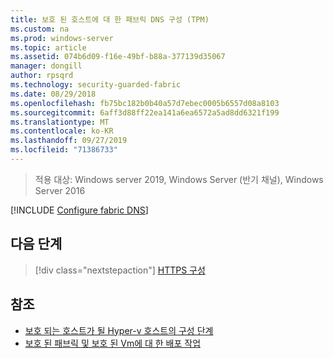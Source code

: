 ```yaml
---
title: 보호 된 호스트에 대 한 패브릭 DNS 구성 (TPM)
ms.custom: na
ms.prod: windows-server
ms.topic: article
ms.assetid: 074b6d09-f16e-49bf-b88a-377139d35067
manager: dongill
author: rpsqrd
ms.technology: security-guarded-fabric
ms.date: 08/29/2018
ms.openlocfilehash: fb75bc182b0b40a57d7ebec0005b6557d08a8103
ms.sourcegitcommit: 6aff3d88ff22ea141a6ea6572a5ad8dd6321f199
ms.translationtype: MT
ms.contentlocale: ko-KR
ms.lasthandoff: 09/27/2019
ms.locfileid: "71386733"
---
```

>적용 대상: Windows server 2019, Windows Server (반기 채널), Windows Server 2016

[!INCLUDE [Configure fabric DNS](../../../includes/guarded-fabric-configure-fabric-dns.md)] 

## <a name="next-step"></a>다음 단계

> [!div class="nextstepaction"]
> [HTTPS 구성](guarded-fabric-configure-hgs-https.md)

## <a name="see-also"></a>참조

- [보호 되는 호스트가 될 Hyper-v 호스트의 구성 단계](guarded-fabric-configure-hgs-with-authorized-hyper-v-hosts.md)
- [보호 된 패브릭 및 보호 된 Vm에 대 한 배포 작업](guarded-fabric-deploying-hgs-overview.md#deployment-tasks-for-guarded-fabrics-and-shielded-vms)
